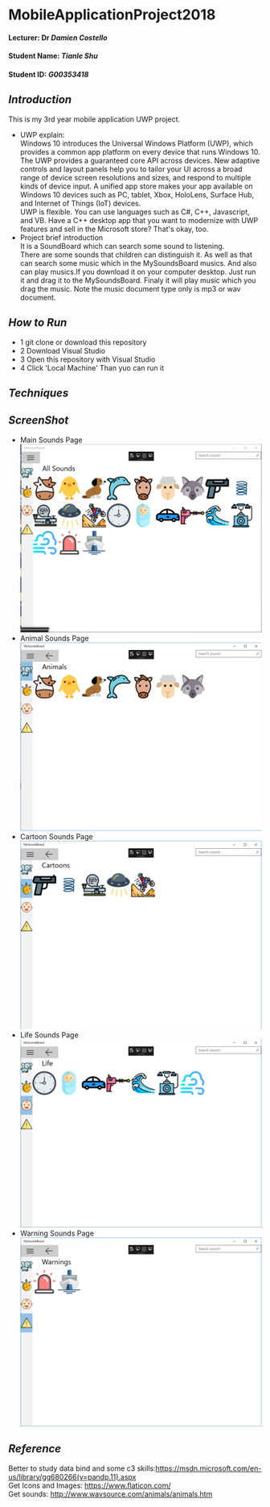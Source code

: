 # MobileApplicationProject2018
#### Lecturer: Dr *Damien Costello*
#### Student Name: *Tianle Shu*
#### Student ID: *G00353418*

## *Introduction*
This is my 3rd year mobile application UWP project. <br/>
* UWP explain: <br/>
 Windows 10 introduces the Universal Windows Platform (UWP), which provides a common app platform on every device that runs Windows 10. The UWP provides a guaranteed core API across devices. New adaptive controls and layout panels help you to tailor your UI across a broad range of device screen resolutions and sizes, and respond to multiple kinds of device input. A unified app store makes your app available on Windows 10 devices such as PC, tablet, Xbox, HoloLens, Surface Hub, and Internet of Things (IoT) devices. <br/>
 UWP is flexible. You can use languages such as C#, C++, Javascript, and VB. Have a C++ desktop app that you want to modernize with UWP features and sell in the Microsoft store? That's okay, too.
* Project brief introduction <br/>
 It is a SoundBoard which can search some sound to listening. <br/>
There are some sounds that children can distinguish it. As well as that can search some music which in the MySoundsBoard musics.
 And also can play musics.If you download it on your computer desktop. Just run it and drag it to the MySoundsBoard.
 Finaly it will play music which you drag the music.
 Note the music document type only is mp3 or wav document.


## *How to Run*
 * 1 git clone or download this repository
 * 2 Download Visual Studio 
 * 3 Open this repository with Visual Studio
 * 4 Click 'Local Machine' Than yuo can run it
 

## *Techniques*


## *ScreenShot*
* Main Sounds Page
![alt](https://github.com/Tianle97/MobileApplicationProject2018/blob/master/ScreenShot/MainPage.png)
* Animal Sounds Page
![alt](https://github.com/Tianle97/MobileApplicationProject2018/blob/master/ScreenShot/Animals.png)
* Cartoon Sounds Page
![alt](https://github.com/Tianle97/MobileApplicationProject2018/blob/master/ScreenShot/Cartoon.png)
* Life Sounds Page
![alt](https://github.com/Tianle97/MobileApplicationProject2018/blob/master/ScreenShot/Life.png)
* Warning Sounds Page
![alt](https://github.com/Tianle97/MobileApplicationProject2018/blob/master/ScreenShot/Warning.png)




## *Reference*
Better to study data bind and some c3 skills:https://msdn.microsoft.com/en-us/library/gg680266(v=pandp.11).aspx <br/>
Get Icons and Images: https://www.flaticon.com/   <br/>
Get sounds:   http://www.wavsource.com/animals/animals.htm <br/>

